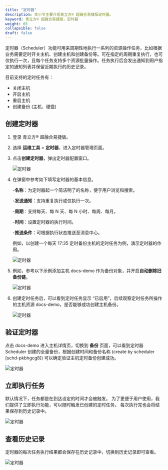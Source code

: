 ```yaml
---
title: "定时器"
description: 本小节主要介绍青立方® 超融合易捷版定时器。 
keyword: 青立方® 超融合易捷版，定时器
weight: 05
collapsible: false
draft: false
---
```




定时器（Scheduler）功能可用来周期性地执行一系列的资源操作任务，比如根据业务需要定时开关主机、创建主机和创建备份等。可在指定的周期重复执行，也可仅执行一次，且每个任务支持多个资源批量操作。任务执行后会发出通知到用户指定的通知列表并保留近期执行的历史记录。

目前支持的定时任务有：

- 关闭主机
- 开启主机
- 重启主机
- 创建备份 (主机、硬盘)

## 创建定时器

1. 登录 青立方® 超融合易捷版。
2. 选择 **运维工具** > **定时器**，进入定时器管理页面。
3. 点击**创建定时器**，弹出定时器配置窗口。

   ![定时器](../../_images/timer_list.png)

4. 在弹窗中参考如下填写定时器的基本信息。

   -**名称**：为定时器起一个简洁明了的名称，便于用户浏览和搜索。

   -**发送通知**：支持重复执行或仅执行一次。

   -**周期**：支持每天、每 N 天、每 N 小时、每周、每月。

   -**时间**：设置定时器的执行时间。

   -**推送条件**：可根据执行状态推送至消息中心。
   
   例如，以创建一个每天 17:35 定时备份主机的定时任务为例，演示定时器的作用。

   ![定时器](../../_images/timer_config.png)

5. 例如，参考以下示例添加主机 docs-demo 作为备份对象，并开启**自动删除旧备份链**。

   ![定时器](../../_images/timer_auto.png)

6. 创建定时任务后，可以看到定时任务显示 “已启用”，后续观察定时任务所操作的主机资源 docs-demo，是否能够成功创建主机备份。

   ![定时器](../../_images/timer_enable.png)

## 验证定时器

点击 docs-demo 进入主机详情页，切换到 **备份** 页面，可以看到定时器 Scheduler 创建的全量备份，根据创建时间和备份名称 (create by scheduler [schd-pkbhgcg8]) 可以确定验证主机定时备份创建成功。

![定时器](../../_images/timer_running.png)

## 立即执行任务

默认情况下，任务都是在到达设定的时间才会被触发。 为了更便于用户使用，我们提供了立即执行功能，可以随时触发已创建的定时任务。 每次执行完也会将结果保存到历史记录中。

![定时器](../../_images/timer_running2.png)

## 查看历史记录

定时器的每次任务执行结果都会保存在历史记录中，切换到历史记录即可查看。

![定时器](../../_images/timer_log.png)
